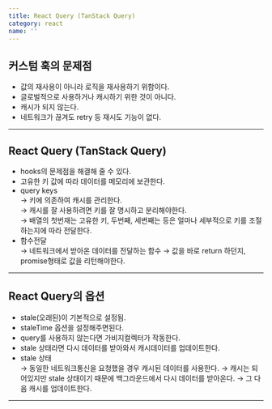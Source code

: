 ```yaml
---
title: React Query (TanStack Query)
category: react
name: ''
---
```


## 커스텀 훅의 문제점

- 값의 재사용이 아니라 로직을 재사용하기 위함이다.
- 글로벌적으로 사용하거나 캐시하기 위한 것이 아니다.
- 캐시가 되지 않는다.
- 네트워크가 끊겨도 retry 등 재시도 기능이 없다.

---

## React Query (TanStack Query)

- hooks의 문제점을 해결해 줄 수 있다.
- 고유한 키 값에 따라 데이터를 메모리에 보관한다.
- query keys  
  → 키에 의존하여 캐시를 관리한다.  
  → 캐시를 잘 사용하려면 키를 잘 명시하고 분리해야한다.  
  → 배열의 첫번재는 고유한 키, 두번째, 세번째는 등은 얼마나 세부적으로 키를 조절하는지에 따라 전달한다.
- 함수전달  
  → 네트워크에서 받아온 데이터를 전달하는 함수
  → 값을 바로 return 하던지, promise형태로 값을 리턴해야한다.

---

## React Query의 옵션

- stale(오래된)이 기본적으로 설정됨.
- staleTime 옵션을 설정해주면된다.
- query를 사용하지 않는다면 가비지컬렉터가 작동한다.
- stale 상태라면 다시 데이터를 받아와서 캐시데이터를 업데이트한다.
- stale 상태  
  → 동일한 네트워크통신을 요청했을 경우 캐시된 데이터를 사용한다.
  → 캐시는 되어있지만 stale 상태이기 때문에 백그라운드에서 다시 데이터를 받아온다.
  → 그 다음 캐시를 업데이트한다.

---

```javascript

```
